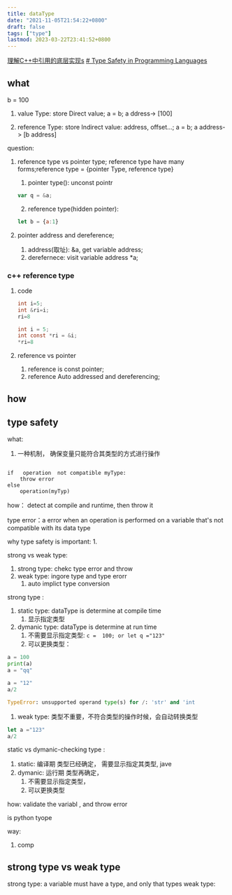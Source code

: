 ```yaml
---
title: dataType
date: "2021-11-05T21:54:22+0800"
draft: false
tags: ["type"]
lastmod: 2023-03-22T23:41:52+0800
---
```


[理解C++中引用的底层实现s](https://blog.csdn.net/Mind_V/article/details/78619163)
[# Type Safety in Programming Languages](https://www.baeldung.com/cs/type-safety-programming#:~:text=A%20type%20safe%20language%20maintains,out%2Dof%2Dmemory%20exception.)

## what

b = 100

1. value  Type: store Direct value;
    a = b;
    a ddress-> [100]

2. reference Type: store Indirect value: address, offset...;
    a = b;
    a address-> [b address]

question:

1. reference type vs pointer type;
    reference type have many forms;reference type = {pointer Type, reference type}
    1. pointer type(): unconst pointr

    ```go
    var q = &a;
    ```

    2. reference type(hidden pointer):

    ```js
    let b = {a:1}
    ```

2. pointer address and dereference;
   1. address(取址): &a, get variable address;
   2. derefernece: visit variable address *a;

### c++ reference type  

1. code

    ```c
    int i=5;
    int &ri=i;
    ri=8
   ```

    ```c
    int i = 5;
    int const *ri = &i;
    *ri=8
    ```

2. reference vs  pointer
    1. reference is const pointer;
    2. reference Auto  addressed and dereferencing;

## how 



## type safety 

what: 
1. 一种机制， 确保变量只能符合其类型的方式进行操作 
```

if   operation  not compatible myType:
	throw error
else
	operation(myTyp)
```

how： detect at compile and runtime, then throw it 

type error：a error   when an operation is performed on a variable that's not compatible with its data type 


why  type  safety is important:
1. 



strong vs weak type:
1. strong type: chekc type error  and throw
2. weak type:  ingore type and  type erorr
	1. auto implict type conversion 

strong type :
1.  static  type:   dataType is determine at compile time 
	1.  显示指定类型
2. dymanic type: dataType is determine at run time 
	1. 不需要显示指定类型:  `c =  100; or let q ="123"`
	2.  可以更换类型： 
		
```python
a = 100
print(a)
a = "qq"
```




```python
a = "12"
a/2

TypeError: unsupported operand type(s) for /: 'str' and 'int
```

1. weak type: 类型不重要，不符合类型的操作时候，会自动转换类型
```js
let a ="123"
a/2

```


static vs   dymanic-checking type :

1. static:  编译期 类型已经确定， 需要显示指定其类型, jave
2. dymanic: 运行期 类型再确定，
	1. 不需要显示指定类型，
	2. 可以更换类型 


how:
validate the variabl , and throw error 




is python tyope 



way:
1. comp


## strong  type vs weak type

strong type:  a variable must have a type,  and only that types
weak type:




